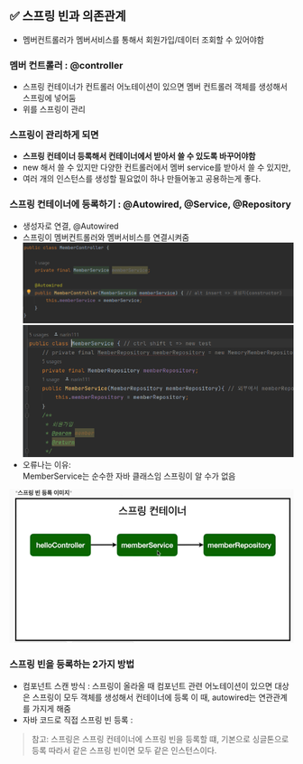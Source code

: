 ## ✅ 스프링 빈과 의존관계

- 멤버컨트롤러가 멤버서비스를 통해서 회원가입/데이터 조회할 수 있어야함  
  

### 멤버 컨트롤러 : @controller
- 스프링 컨테이너가 컨트롤러 어노테이션이 있으면 멤버 컨트롤러 객체를 생성해서 스프링에 넣어둠
- 위를 스프링이 관리  


### 스프링이 관리하게 되면
- **스프링 컨테이너 등록해서 컨테이너에서 받아서 쓸 수 있도록 바꾸어야함**
- new 해서 쓸 수 있지만 다양한 컨트롤러에서 멤버 service를 받아서 쓸 수 있지만,
- 여러 개의 인스턴스를 생성할 필요없이 하나 만들어놓고 공용하는게 좋다.  


### 스프링 컨테이너에 등록하기 : @Autowired, @Service, @Repository
- 생성자로 연결, @Autowired
- 스프링이 멤버컨트롤러와 멤버서비스를 연결시켜줌
![img_2.png](img_2.png) ![img_3.png](img_3.png)
- 오류나는 이유:  
   MemberService는 순수한 자바 클래스임 스프링이 알 수가 없음  

![img_4.png](img_4.png)  


### 스프링 빈을 등록하는 2가지 방법
- 컴포넌트 스캔 방식 : 스프링이 올라올 때 컴포넌트 관련 어노테이션이 있으면 대상은 스프링이 모두 객체를 생성해서 컨테이너에 등록
   이 때, autowired는 연관관계를 가지게 해줌
- 자바 코드로 직접 스프링 빈 등록 : 
> 참고: 스프링은 스프링 컨테이너에 스프링 빈을 등록할 떄, 기본으로 싱글톤으로 등록
> 따라서 같은 스프링 빈이면 모두 같은 인스턴스이다.
